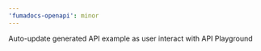 ```yaml
---
'fumadocs-openapi': minor
---
```


Auto-update generated API example as user interact with API Playground
